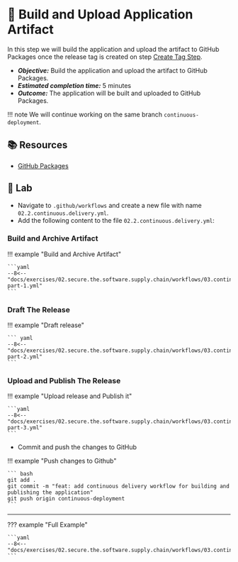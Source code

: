 # :test_tube: Build and Upload Application Artifact

In this step we will build the application and upload the artifact to GitHub Packages once the release tag is created on step [Create Tag Step](./01.md).

- _**Objective:**_ Build the application and upload the artifact to GitHub Packages.
- _**Estimated completion time:**_ 5 minutes
- _**Outcome:**_ The application will be built and uploaded to GitHub Packages.

!!! note
    We will continue working on the same branch `continuous-deployment`.

## :books: Resources

- [GitHub Packages](https://docs.github.com/en/packages/guides/about-github-container-registry)

## :pencil: Lab

- Navigate to `.github/workflows` and create a new file with name `02.2.continuous.delivery.yml`.
- Add the following content to the file `02.2.continuous.delivery.yml`:

### Build and Archive Artifact

!!! example "Build and Archive Artifact"

    ```yaml
    --8<-- "docs/exercises/02.secure.the.software.supply.chain/workflows/03.continuous.delivery-part-1.yml"
    ```

### Draft The Release

!!! example "Draft release"

    ``` yaml
    --8<-- "docs/exercises/02.secure.the.software.supply.chain/workflows/03.continuous.delivery-part-2.yml"
    ```

### Upload and Publish The Release

!!! example "Upload release and Publish it"

    ```yaml
    --8<-- "docs/exercises/02.secure.the.software.supply.chain/workflows/03.continuous.delivery-part-3.yml"
    ```

- Commit and push the changes to GitHub

!!! example "Push changes to Github"

    ``` bash
    git add .
    git commit -m "feat: add continuous delivery workflow for building and publishing the application"
    git push origin continuous-deployment
    ```

---

??? example "Full Example"

    ```yaml
    --8<-- "docs/exercises/02.secure.the.software.supply.chain/workflows/03.continuous.delivery.yml"
    ```
